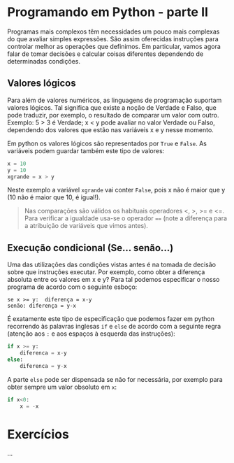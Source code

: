 


# Programando em Python - parte II

Programas mais complexos têm necessidades um pouco mais complexas do que avaliar simples expressões. São assim oferecidas instruções para controlar melhor as operações que definimos. Em particular, vamos agora falar de tomar decisões e calcular coisas diferentes dependendo de determinadas condições.

## Valores lógicos

Para além de valores numéricos, as linguagens de programação suportam valores lógicos. Tal significa que existe a noção de Verdade e Falso, que pode traduzir, por exemplo, o resultado de comparar um valor com outro. Exemplo:  5 > 3 é Verdade; x < y pode avaliar no valor Verdade ou Falso, dependendo dos valores que estão nas variáveis x e y nesse momento.

Em python os valores lógicos são representados por `True` e `False`. As variáveis podem guardar também este tipo de valores:

```python
x = 10
y = 10
xgrande = x > y
```

Neste exemplo a variável `xgrande` vai conter `False`, pois x não é maior que y (10 não é maior que 10, é igual!).

> Nas comparações são válidos os habituais operadores <, >, >= e <=. Para verificar a igualdade usa-se o operador `==` (note a diferença para a atribuição de variáveis que vimos antes).

## Execução condicional (Se... senão...)

Uma das utilizações das condições vistas antes é na tomada de decisão sobre que instruções executar. Por exemplo, como obter a diferença absoluta entre os valores em x e y? Para tal podemos especificar o nosso programa de acordo com o seguinte esboço:

    se x >= y:  diferença = x-y
    senão: diferença = y-x

É exatamente este tipo de especificação que podemos fazer em python recorrendo às palavras inglesas `if` e `else` de acordo com a seguinte regra (atenção aos `:` e aos espaços à esquerda das instruções):

```python
if x >= y:
    diferenca = x-y
else:
    diferenca = y-x
```
A parte `else` pode ser dispensada se não for necessária, por exemplo para obter sempre um valor obsoluto em `x`:

```python
if x<0:
    x = -x
```

# Exercícios

...
